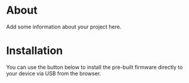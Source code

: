 # About

Add some information about your project here.

# Installation

You can use the button below to install the pre-built firmware directly to your device via USB from the browser.

<esp-web-install-button manifest="firmware/climatemonitor.manifest.json"></esp-web-install-button>

<script type="module" src="https://cdn.jsdelivr.net/npm/esp-web-tools@10/dist/web/install-button.js?module"></script>
